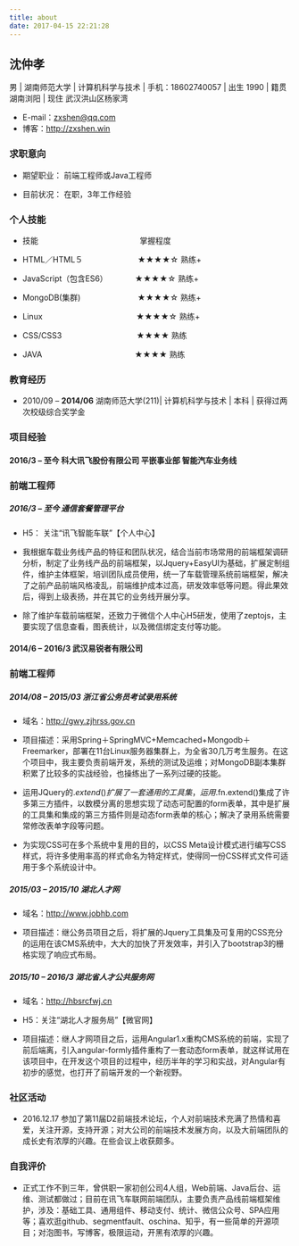 ```yaml
---
title: about
date: 2017-04-15 22:21:28
---
```

## 沈仲孝
男 | 湖南师范大学 | 计算机科学与技术 | 手机：18602740057 | 出生 1990 | 籍贯 湖南浏阳 | 现住 武汉洪山区杨家湾

* E-mail：zxshen@qq.com
* 博客：http://zxshen.win
### 求职意向

* 期望职业：		前端工程师或Java工程师

* 目前状况：		在职，3年工作经验
### 个人技能

* 技能　　　　　　　　　　　　　掌握程度

* HTML／HTML５　　　　　　　★★★★☆		熟练+

* JavaScript（包含ES6）　　　　★★★★☆		熟练+

* MongoDB(集群)　　　　　 　　★★★★☆		熟练+

* Linux　　　　　　　　　　　　★★★★☆		熟练+

* CSS/CSS3　　　　　　 　　　 ★★★★      	熟练

* JAVA 	　　　　 　　　 　　　　★★★★		 熟练
### 教育经历

* 2010/09 – ****2014/06****	湖南师范大学(211)| 计算机科学与技术 | 本科 | 获得过两次校级综合奖学金
### 项目经验

#### 2016/3 – 至今 科大讯飞股份有限公司  平嵌事业部 智能汽车业务线

### 前端工程师

#####  2016/3 – 至今				   通信套餐管理平台

* H5： 关注“讯飞智能车联”【个人中心】

* 我根据车载业务线产品的特征和团队状况，结合当前市场常用的前端框架调研分析，制定了业务线产品的前端框架，以Jquery+EasyUI为基础，扩展定制组件，维护主体框架，培训团队成员使用，统一了车载管理系统前端框架，解决了之前产品前端风格凌乱，前端维护成本过高，研发效率低等问题。得此果效后，得到上级表扬，并在其它的业务线开展分享。

* 除了维护车载前端框架，还致力于微信个人中心H5研发，使用了zeptojs，主要实现了信息查看，图表统计，以及微信绑定支付等功能。

#### 2014/6 – 2016/3 武汉易锐者有限公司
### 前端工程师

##### 2014/08 – 2015/03			浙江省公务员考试录用系统

* 域名：http://gwy.zjhrss.gov.cn

* 项目描述：采用Spring＋SpringMVC+Memcached+Mongodb＋Freemarker，部署在11台Linux服务器集群上，为全省30几万考生服务。在这个项目中，我主要负责前端开发，系统的测试及运维；对MongoDB副本集群积累了比较多的实战经验，也操练出了一系列过硬的技能。

* 运用JQuery的$.extend()扩展了一套通用的工具集，运用$.fn.extend()集成了许多第三方插件，以数模分离的思想实现了动态可配置的form表单，其中是扩展的工具集和集成的第三方插件则是动态form表单的核心；解决了录用系统需要常修改表单字段等问题。

* 为实现CSS可在多个系统中复用的目的，以CSS Meta设计模式进行编写CSS样式，将许多使用率高的样式命名为特定样式，使得同一份CSS样式文件可适用于多个系统设计中。

##### 2015/03 – 2015/10			湖北人才网

* 域名：http://www.jobhb.com

* 项目描述：继公务员项目之后，将扩展的Jquery工具集及可复用的CSS充分的运用在该CMS系统中，大大的加快了开发效率，并引入了bootstrap3的栅格实现了响应式布局。

##### 2015/10 – 2016/3			    湖北省人才公共服务网

* 域名：http://hbsrcfwj.cn

* H5：关注“湖北人才服务局”【微官网】

* 项目描述：继人才网项目之后，运用Angular1.x重构CMS系统的前端，实现了前后端离，引入angular-formly插件重构了一套动态form表单，就这样试用在该项目中，在开发这个项目的过程中，经历半年的学习和实战，对Angular有初步的感觉，也打开了前端开发的一个新视野。
### 社区活动
* 2016.12.17 参加了第11届D2前端技术论坛，个人对前端技术充满了热情和喜爱，关注开源，支持开源；对大公司的前端技术发展方向，以及大前端团队的成长史有浓厚的兴趣。在些会议上收获颇多。
### 自我评价

* 正式工作不到三年，曾供职一家初创公司4人组，Web前端、Java后台、运维、测试都做过；目前在讯飞车联网前端团队，主要负责产品线前端框架维护，涉及：基础工具、通用组件、移动支付、统计、微信公众号、SPA应用等；喜欢逛github、segmentfault、oschina、知乎，有一些简单的开源项目；对泡图书，写博客，极限运动，开黑有浓厚的兴趣。
